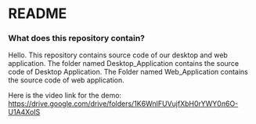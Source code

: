 # README #

### What does this repository contain? ###

Hello. This repository contains source code of our desktop and web application. The folder named Desktop_Application contains the source code of Desktop Application. The Folder named Web_Application contains the source code of web application.  


Here is the video link for the demo: 
https://drive.google.com/drive/folders/1K6WnIFUVujfXbH0rYWY0n6O-U1A4XoIS
